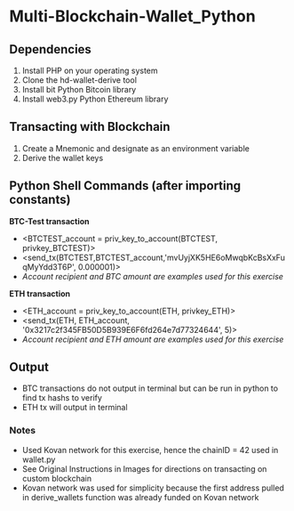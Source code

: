 # Multi-Blockchain-Wallet_Python

## Dependencies

1. Install PHP on your operating system
2. Clone the hd-wallet-derive tool
3. Install bit Python Bitcoin library
4. Install web3.py Python Ethereum library

## Transacting with Blockchain 
1. Create a Mnemonic and designate as an environment variable
2. Derive the wallet keys

## Python Shell Commands (after importing constants)

**BTC-Test transaction** 
- <BTCTEST_account = priv_key_to_account(BTCTEST, privkey_BTCTEST)>
- <send_tx(BTCTEST,BTCTEST_account,'mvUyjXK5HE6oMwqbKcBsXxFuqMyYdd3T6P', 0.000001)>
- *Account recipient and BTC amount are examples used for this exercise*
  
**ETH transaction**
- <ETH_account = priv_key_to_account(ETH, privkey_ETH)>
- <send_tx(ETH, ETH_account, '0x3217c2f345FB50D5B939E6F6fd264e7d77324644', 5)>
- *Account recipient and ETH amount are examples used for this exercise*
      
## Output
* BTC transactions do not output in terminal but can be run in python to find tx hashs to verify 
* ETH tx will output in terminal

### Notes
* Used Kovan network for this exercise, hence the chainID = 42 used in wallet.py
* See Original Instructions in Images for directions on transacting on custom blockchain
* Kovan network was used for simplicity because the first address pulled in derive_wallets function was already funded on Kovan network

